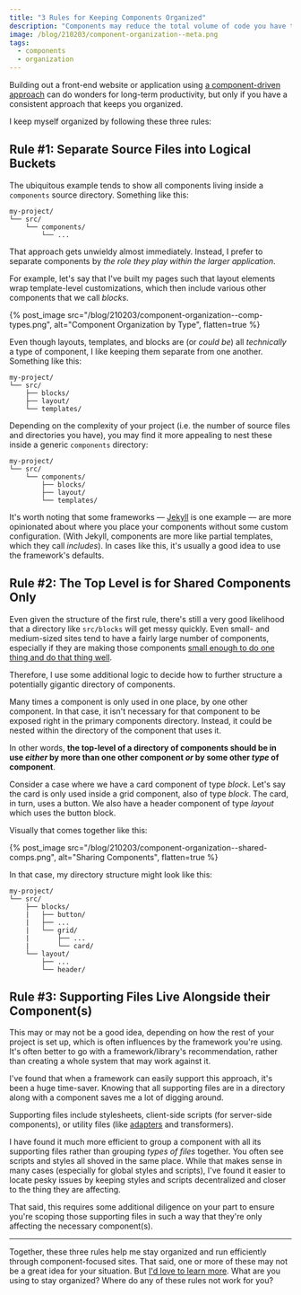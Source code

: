 ```yaml
---
title: "3 Rules for Keeping Components Organized"
description: "Components may reduce the total volume of code you have to write, but keeping them organized can be a nightmare. Here are three simple rules to keep you organized, consistent, and productive."
image: /blog/210203/component-organization--meta.png
tags:
  - components
  - organization
---
```


Building out a front-end website or application using [a component-driven approach](/blog/wtf-is-component-driven-development) can do wonders for long-term productivity, but only if you have a consistent approach that keeps you organized.

I keep myself organized by following these three rules:

## Rule #1: Separate Source Files into Logical Buckets

The ubiquitous example tends to show all components living inside a `components` source directory. Something like this:

```
my-project/
└── src/
    └── components/
        └── ...
```

That approach gets unwieldy almost immediately. Instead, I prefer to separate components by _the role they play within the larger application_.

For example, let's say that I've built my pages such that layout elements wrap template-level customizations, which then include various other components that we call _blocks_.

{% post_image
    src="/blog/210203/component-organization--comp-types.png",
    alt="Component Organization by Type",
    flatten=true %}

Even though layouts, templates, and blocks are (or _could be_) all _technically_ a type of component, I like keeping them separate from one another. Something like this:

```
my-project/
└── src/
    ├── blocks/
    ├── layout/
    └── templates/
```

Depending on the complexity of your project (i.e. the number of source files and directories you have), you may find it more appealing to nest these inside a generic `components` directory:

```
my-project/
└── src/
    └── components/
        ├── blocks/
        ├── layout/
        └── templates/
```

It's worth noting that some frameworks — [Jekyll](https://jekyllrb.com/) is one example — are more opinionated about where you place your components without some custom configuration. (With Jekyll, components are more like partial templates, which they call _includes_). In cases like this, it's usually a good idea to use the framework's defaults.

## Rule #2: The Top Level is for Shared Components Only

Even given the structure of the first rule, there's still a very good likelihood that a directory like `src/blocks` will get messy quickly. Even small- and medium-sized sites tend to have a fairly large number of components, especially if they are making those components [small enough to do one thing and do that thing well](/blog/wtf-is-single-responsibility-principle).

Therefore, I use some additional logic to decide how to further structure a potentially gigantic directory of components.

Many times a component is only used in one place, by one other component. In that case, it isn't necessary for that component to be exposed right in the primary components directory. Instead, it could be nested within the directory of the component that uses it.

In other words, **the top-level of a directory of components should be in use _either_ by more than one other component _or_ by some other _type_ of component**.

Consider a case where we have a card component of type _block_. Let's say the card is only used inside a grid component, also of type _block_. The card, in turn, uses a button. We also have a header component of type _layout_ which uses the button block.

Visually that comes together like this:

{% post_image
    src="/blog/210203/component-organization--shared-comps.png",
    alt="Sharing Components",
    flatten=true %}

In that case, my directory structure might look like this:

```
my-project/
└── src/
    ├── blocks/
    |   ├── button/
    |   ├── ...
    |   └── grid/
    |       ├── ...
    |       └── card/
    └── layout/
        ├── ...
        └── header/
```

## Rule #3: Supporting Files Live Alongside their Component(s)

This may or may not be a good idea, depending on how the rest of your project is set up, which is often influences by the framework you're using. It's often better to go with a framework/library's recommendation, rather than creating a whole system that may work against it.

I've found that when a framework can easily support this approach, it's been a huge time-saver. Knowing that all supporting files are in a directory along with a component saves me a lot of digging around.

Supporting files include stylesheets, client-side scripts (for server-side components), or utility files (like [adapters](/blog/simplify-components-by-separating-logic-from-presentation-using-adapters) and transformers).

I have found it much more efficient to group a component with all its supporting files rather than grouping _types of files_ together. You often see scripts and styles all shoved in the same place. While that makes sense in many cases (especially for global styles and scripts), I've found it easier to locate pesky issues by keeping styles and scripts decentralized and closer to the thing they are affecting.

That said, this requires some additional diligence on your part to ensure you're scoping those supporting files in such a way that they're only affecting the necessary component(s).

---

Together, these three rules help me stay organized and run efficiently through component-focused sites. That said, one or more of these may not be a great idea for your situation. But [I'd love to learn more](https://twitter.com/seancdavis29). What are you using to stay organized? Where do any of these rules not work for you?
